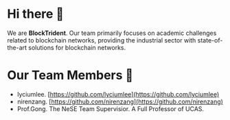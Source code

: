 # Hi there 👋

<!--

**Here are some ideas to get you started:**

🙋‍♀️ A short introduction - what is your organization all about?
🌈 Contribution guidelines - how can the community get involved?
👩‍💻 Useful resources - where can the community find your docs? Is there anything else the community should know?
🍿 Fun facts - what does your team eat for breakfast?
🧙 Remember, you can do mighty things with the power of [Markdown](https://docs.github.com/github/writing-on-github/getting-started-with-writing-and-formatting-on-github/basic-writing-and-formatting-syntax)
-->

We are **BlockTrident**. Our team primarily focuses on academic challenges related to blockchain networks, providing the industrial sector with state-of-the-art solutions for blockchain networks.

# Our Team Members 🧙
- lyciumlee. [https://github.com/lyciumlee](https://github.com/lyciumlee)
- nirenzang. [https://github.com/nirenzang](https://github.com/nirenzang)
- Prof.Gong. The NeSE Team Supervisior. A Full Professor of UCAS.

